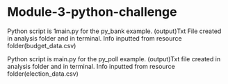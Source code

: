 # Module-3-python-challenge

Python script is 1main.py for the py_bank example. (output)Txt File created in analysis folder and in terminal. Info inputted from resource folder(budget_data.csv)

Python script is main.py for the py_poll example. (output)Txt file created in analysis folder and in terminal. Info inputted from resource folder(election_data.csv)
